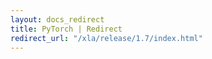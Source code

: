 ```yaml
---
layout: docs_redirect
title: PyTorch | Redirect
redirect_url: "/xla/release/1.7/index.html"
---
```

